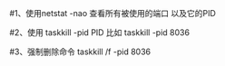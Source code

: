 #1、使用netstat -nao
    查看所有被使用的端口 以及它的PID
    
#2、使用 taskkill -pid PID
    比如 taskkill -pid 8036 

#3、强制删除命令
    taskkill /f -pid 8036